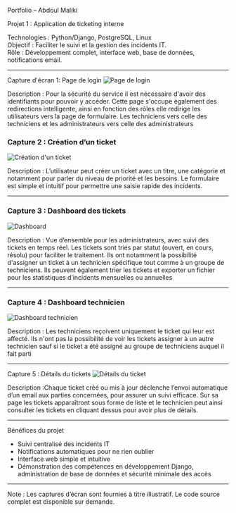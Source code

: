 Portfolio – Abdoul Maliki 

Projet 1 : Application de ticketing interne

Technologies : Python/Django, PostgreSQL, Linux  
Objectif : Faciliter le suivi et la gestion des incidents IT.  
Rôle : Développement complet, interface web, base de données, notifications email.

---

Capture d'écran 1: Page de login
![Page de login](images/Page_login.png)  

Description : Pour la sécurité du service il est nécessaire d'avoir des identifiants pour pouvoir y accéder. Cette page s'occupe également des redirections intelligente, ainsi en fonction des rôles elle redirige les utilisateurs vers la page de formulaire. Les techniciens vers celle des techniciens et les administrateurs vers celle des administrateurs 

### Capture 2 : Création d’un ticket
![Création d'un ticket](images/Formulaire_ticket.png)  

Description : L’utilisateur peut créer un ticket avec un titre, une catégorie et notamment pour parler du niveau de priorité et les besoins. Le formulaire est simple et intuitif pour permettre une saisie rapide des incidents.

---

### Capture 3 : Dashboard des tickets
![Dashboard](images/Dashboard_technicien.png)  

Description : Vue d’ensemble pour les administrateurs, avec suivi des tickets en temps réel. Les tickets sont triés par statut (ouvert, en cours, résolu) pour faciliter le traitement. Ils ont notamment la possibilité d'assigner un ticket à un technicien spécifique tout comme à un groupe de techniciens. Ils peuvent également trier les tickets et exporter un fichier pour les statistiques d’incidents mensuelles ou annuelles

---

### Capture 4 : Dashboard technicien 
![Dashboard technicien](images/Dashboard_technicien.png)  

Description : Les techniciens reçoivent uniquement le ticket qui leur est affecté. Ils n'ont pas la possibilité de voir les tickets assigner à un autre technicien sauf si le ticket a été assigné au groupe de techniciens auquel il fait parti

---

Capture 5 : Détails du tickets
![Détails du ticket ](images/Détails_tickets.png)  

Description :Chaque ticket créé ou mis à jour déclenche l’envoi automatique d’un email aux parties concernées, pour assurer un suivi efficace. Sur sa page les tickets apparaîtront sous forme de liste et le technicien peut ainsi consulter les tickets en cliquant dessus pour avoir plus de détails.

---

 Bénéfices du projet
- Suivi centralisé des incidents IT  
- Notifications automatiques pour ne rien oublier  
- Interface web simple et intuitive  
- Démonstration des compétences en développement Django, administration de base de données et sécurité minimale des accès

---

Note : Les captures d’écran sont fournies à titre illustratif. Le code source complet est disponible sur demande.
